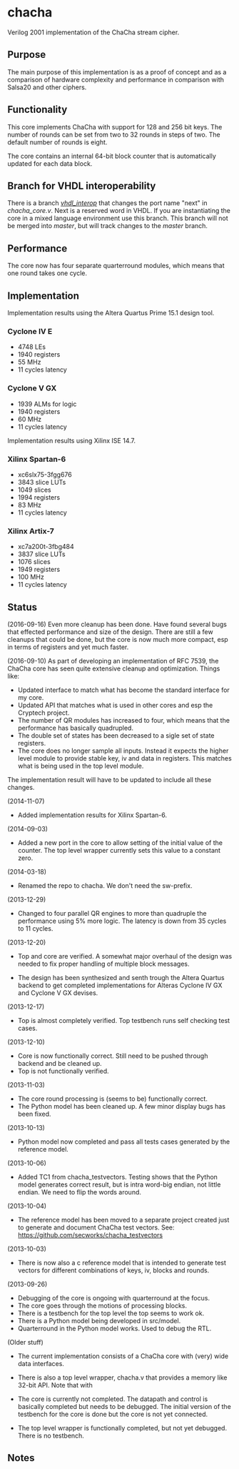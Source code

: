 chacha
========

Verilog 2001 implementation of the ChaCha stream cipher.

## Purpose ###
The main purpose of this implementation is as a proof of concept and as
a comparison of hardware complexity and performance in comparison with
Salsa20 and other ciphers.


## Functionality ##
This core implements ChaCha with support for 128 and 256 bit keys. The
number of rounds can be set from two to 32 rounds in steps of two. The
default number of rounds is eight.

The core contains an internal 64-bit block counter that is automatically
updated for each data block.


## Branch for VHDL interoperability ##
There is a branch
[*vhdl_interop*](https://github.com/secworks/chacha/tree/vhdl_interop)
that changes the port name "next" in *chacha_core.v*. Next is a reserved
word in VHDL. If you are instantiating the core in a mixed language
environment use this branch. This branch will not be merged into
*master*, but will track changes to the *master* branch.


## Performance ##
The core now has four separate quarterround modules, which means that
one round takes one cycle.


## Implementation ##
Implementation results using the Altera Quartus Prime 15.1 design tool.

### Cyclone IV E ###
- 4748 LEs
- 1940 registers
- 55 MHz
- 11 cycles latency


### Cyclone V GX ###
- 1939 ALMs for logic
- 1940 registers
- 60 MHz
- 11 cycles latency


Implementation results using Xilinx ISE 14.7.

### Xilinx Spartan-6 ###
- xc6slx75-3fgg676
- 3843 slice LUTs
- 1049 slices
- 1994 registers
- 83 MHz
- 11 cycles latency


### Xilinx Artix-7 ###
- xc7a200t-3fbg484
- 3837 slice LUTs
- 1076 slices
- 1949 registers
- 100 MHz
- 11 cycles latency


## Status ##

(2016-09-16)
Even more cleanup has been done. Have found several bugs that effected
performance and size of the design. There are still a few cleanups that
could be done, but the core is now much more compact, esp in terms of
registers and yet much faster.


(2016-09-10)
As part of developing an implementation of RFC 7539, the ChaCha core has
seen quite extensive cleanup and optimization. Things like:
- Updated interface to match what has become the standard interface for
  my core.
- Updated API that matches what is used in other cores and esp the
  Cryptech project.
- The number of QR modules has increased to four, which means that the
  performance has basically quadrupled.
- The double set of states has been decreased to a sigle set of state
  registers.
- The core does no longer sample all inputs. Instead it expects the
  higher level module to provide stable key, iv and data in
  registers. This matches what is being used in the top level module.

The implementation result will have to be updated to include all these
changes.


(2014-11-07)
- Added implementation results for Xilinx Spartan-6.


(2014-09-03)
- Added a new port in the core to allow setting of the initial value of
the counter. The top level wrapper currently sets this value to a
constant zero.


(2014-03-18)
- Renamed the repo to chacha. We don't need the sw-prefix.


(2013-12-29)
- Changed to four parallel QR engines to more than quadruple the
performance using 5% more logic. The latency is down from  35 cycles to
11 cycles.

(2013-12-20)
- Top and core are verified. A somewhat major overhaul of the design was
needed to fix proper handling of multiple block messages.

- The design has been synthesized and senth trough the Altera Quartus
backend to get completed implementations for Alteras Cyclone IV GX and
Cyclone V GX devises.


(2013-12-17)
- Top is almost completely verified. Top testbench runs self checking
test cases.

(2013-12-10)
- Core is now functionally correct. Still need to be pushed through
backend and be cleaned up.
- Top is not functionally verified.


(2013-11-03)
- The core round processing is (seems to be) functionally correct.
- The Python model has been cleaned up. A few minor display bugs has
been fixed.


(2013-10-13)
- Python model now completed and pass all tests cases generated by the
  reference model.


(2013-10-06)
- Added TC1 from chacha_testvectors. Testing shows that the Python model
generates correct result, but is intra word-big endian, not little
endian. We need to flip the words around.



(2013-10-04)
- The reference model has been moved to a separate project created just
  to generate and document ChaCha test vectors. See:
  https://github.com/secworks/chacha_testvectors


(2013-10-03)
- There is now also a c reference model that is intended to generate
test vectors for different combinations of keys, iv, blocks and rounds.


(2013-09-26)
- Debugging of the core is ongoing with quarterround at the focus.
- The core goes through the motions of processing blocks.
- There is a testbench for the top level the top seems to work ok.
- There is a Python model being developed in src/model.
- Quarterround in the Python model works. Used to debug the RTL.


(Older stuff)
- The current implementation consists of a ChaCha core with (very) wide
  data interfaces.

- There is also a top level wrapper, chacha.v that provides a memory
  like 32-bit API. Note that with

- The core is currently not completed. The datapath and control is
  basically completed but needs to be debugged. The initial version of
  the testbench for the core is done but the core is not yet connected.

- The top level wrapper is functionally completed, but not yet
  debugged. There is no testbench.


## Notes ##

